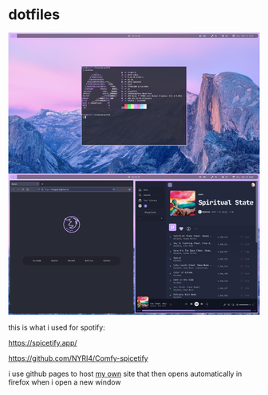 # dotfiles

![rice](screenshots/rice.png?raw=true)

this is what i used for spotify:

https://spicetify.app/

https://github.com/NYRI4/Comfy-spicetify

i use github pages to host <a href="https://github.com/neogulgul/neogulgul.github.io">my own</a> site that then opens automatically in firefox when i open a new window
